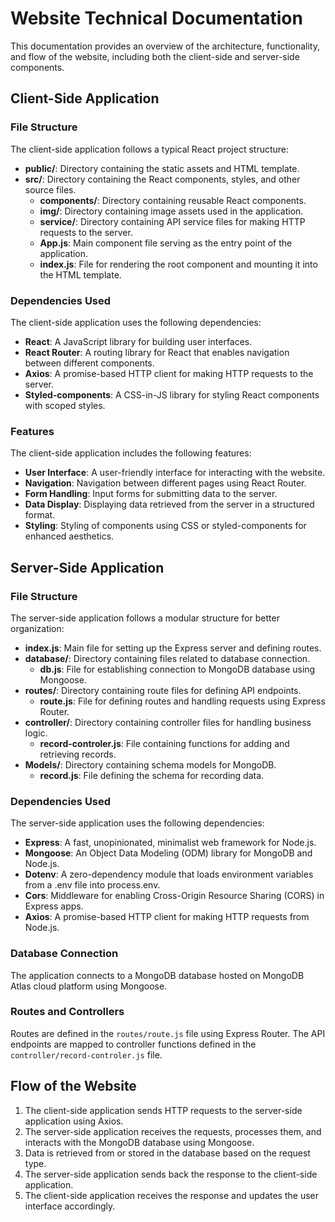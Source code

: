 # Website Technical Documentation

This documentation provides an overview of the architecture, functionality, and flow of the website, including both the client-side and server-side components.

## Client-Side Application

### File Structure

The client-side application follows a typical React project structure:

- **public/**: Directory containing the static assets and HTML template.
- **src/**: Directory containing the React components, styles, and other source files.
  - **components/**: Directory containing reusable React components.
  - **img/**: Directory containing image assets used in the application.
  - **service/**: Directory containing API service files for making HTTP requests to the server.
  - **App.js**: Main component file serving as the entry point of the application.
  - **index.js**: File for rendering the root component and mounting it into the HTML template.

### Dependencies Used

The client-side application uses the following dependencies:

- **React**: A JavaScript library for building user interfaces.
- **React Router**: A routing library for React that enables navigation between different components.
- **Axios**: A promise-based HTTP client for making HTTP requests to the server.
- **Styled-components**: A CSS-in-JS library for styling React components with scoped styles.

### Features

The client-side application includes the following features:

- **User Interface**: A user-friendly interface for interacting with the website.
- **Navigation**: Navigation between different pages using React Router.
- **Form Handling**: Input forms for submitting data to the server.
- **Data Display**: Displaying data retrieved from the server in a structured format.
- **Styling**: Styling of components using CSS or styled-components for enhanced aesthetics.

## Server-Side Application

### File Structure

The server-side application follows a modular structure for better organization:

- **index.js**: Main file for setting up the Express server and defining routes.
- **database/**: Directory containing files related to database connection.
  - **db.js**: File for establishing connection to MongoDB database using Mongoose.
- **routes/**: Directory containing route files for defining API endpoints.
  - **route.js**: File for defining routes and handling requests using Express Router.
- **controller/**: Directory containing controller files for handling business logic.
  - **record-controler.js**: File containing functions for adding and retrieving records.
- **Models/**: Directory containing schema models for MongoDB.
  - **record.js**: File defining the schema for recording data.

### Dependencies Used

The server-side application uses the following dependencies:

- **Express**: A fast, unopinionated, minimalist web framework for Node.js.
- **Mongoose**: An Object Data Modeling (ODM) library for MongoDB and Node.js.
- **Dotenv**: A zero-dependency module that loads environment variables from a .env file into process.env.
- **Cors**: Middleware for enabling Cross-Origin Resource Sharing (CORS) in Express apps.
- **Axios**: A promise-based HTTP client for making HTTP requests from Node.js.

### Database Connection

The application connects to a MongoDB database hosted on MongoDB Atlas cloud platform using Mongoose.

### Routes and Controllers

Routes are defined in the `routes/route.js` file using Express Router. The API endpoints are mapped to controller functions defined in the `controller/record-controler.js` file.

## Flow of the Website

1. The client-side application sends HTTP requests to the server-side application using Axios.
2. The server-side application receives the requests, processes them, and interacts with the MongoDB database using Mongoose.
3. Data is retrieved from or stored in the database based on the request type.
4. The server-side application sends back the response to the client-side application.
5. The client-side application receives the response and updates the user interface accordingly.
